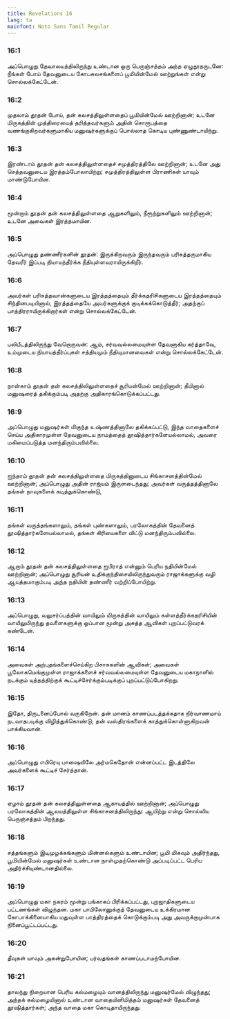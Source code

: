 ```yaml
---
title: Revelations 16
lang: ta
mainfont: Noto Sans Tamil Regular
---
```


###  16:1

அப்பொழுது தேவாலயத்திலிருந்து உண்டான ஒரு பெருஞ்சத்தம் அந்த ஏழுதூதருடனே: நீங்கள் போய் தேவனுடைய கோபகலசங்களைப் பூமியின்மேல் ஊற்றுங்கள் என்று சொல்லக்கேட்டேன்.

###  16:2

முதலாம் தூதன் போய், தன் கலசத்திலுள்ளதைப் பூமியின்மேல் ஊற்றினான்; உடனே மிருகத்தின் முத்திரையைத் தரித்தவர்களும் அதின் சொரூபத்தை வணங்குகிறவர்களுமாகிய மனுஷர்களுக்குப் பொல்லாத கொடிய புண்ணுண்டாயிற்று.

###  16:3

இரண்டாம் தூதன் தன் கலசத்திலுள்ளதைச் சமுத்திரத்திலே ஊற்றினான்; உடனே அது செத்தவனுடைய இரத்தம்போலாயிற்று; சமுத்திரத்திலுள்ள பிராணிகள் யாவும் மாண்டுபோயின.

###  16:4

மூன்றாம் தூதன் தன் கலசத்திலுள்ளதை ஆறுகளிலும், நீரூற்றுகளிலும் ஊற்றினான்; உடனே அவைகள் இரத்தமாயின.

###  16:5

அப்பொழுது தண்ணீர்களின் தூதன்: இருக்கிறவரும் இருந்தவரும் பரிசுத்தருமாகிய தேவரீர் இப்படி நியாயந்தீர்க்க நீதியுள்ளவராயிருக்கிறீர்.

###  16:6

அவர்கள் பரிசுத்தவான்களுடைய இரத்தத்தையும் தீர்க்கதரிசிகளுடைய இரத்தத்தையும் சிந்தினபடியினால், இரத்தத்தையே அவர்களுக்குக் குடிக்கக்கொடுத்தீர்; அதற்குப் பாத்திரராயிருக்கிறார்கள் என்று சொல்லக்கேட்டேன்.

###  16:7

பலிபீடத்திலிருந்து வேறொருவன்: ஆம், சர்வவல்லமையுள்ள தேவனாகிய கர்த்தாவே, உம்முடைய நியாயத்தீர்ப்புகள் சத்தியமும் நீதியுமானவைகள் என்று சொல்லக்கேட்டேன்.

###  16:8

நான்காம் தூதன் தன் கலசத்திலிலுள்ளதைச் சூரியன்மேல் ஊற்றினான்; தீயினால் மனுஷரைத் தகிக்கும்படி அதற்கு அதிகாரங்கொடுக்கப்பட்டது.

###  16:9

அப்பொழுது மனுஷர்கள் மிகுந்த உஷ்ணத்தினாலே தகிக்கப்பட்டு, இந்த வாதைகளைச் செய்ய அதிகாரமுள்ள தேவனுடைய நாமத்தைத் தூஷித்தார்களேயல்லாமல், அவரை மகிமைப்படுத்த மனந்திரும்பவில்லை.

###  16:10

ஐந்தாம் தூதன் தன் கலசத்திலுள்ளதை மிருகத்தினுடைய சிங்காசனத்தின்மேல் ஊற்றினான்; அப்பொழுது அதின் ராஜ்யம் இருளடைந்தது; அவர்கள் வருத்தத்தினாலே தங்கள் நாவுகளைக் கடித்துக்கொண்டு,

###  16:11

தங்கள் வருத்தங்களாலும், தங்கள் புண்களாலும், பரலோகத்தின் தேவனைத் தூஷித்தார்களேயல்லாமல், தங்கள் கிரியைகளை விட்டு மனந்திரும்பவில்லை.

###  16:12

ஆறாம் தூதன் தன் கலசத்திலுள்ளதை ஐபிராத் என்னும் பெரிய நதியின்மேல் ஊற்றினான்; அப்பொழுது சூரியன் உதிக்குந்திசையிலிருந்துவரும் ராஜாக்களுக்கு வழி ஆயத்தமாகும்படி அந்த நதியின் தண்ணீர் வற்றிப்போயிற்று.

###  16:13

அப்பொழுது, வலுசர்ப்பத்தின் வாயிலும் மிருகத்தின் வாயிலும் கள்ளத்தீர்க்கதரிசியின் வாயிலுமிருந்து தவளைகளுக்கு ஒப்பான மூன்று அசுத்த ஆவிகள் புறப்பட்டுவரக் கண்டேன்.

###  16:14

அவைகள் அற்புதங்களைச்செய்கிற பிசாசுகளின் ஆவிகள்; அவைகள் பூலோகமெங்குமுள்ள ராஜாக்களைச் சர்வவல்லமையுள்ள தேவனுடைய மகாநாளில் நடக்கும் யுத்தத்திற்குக் கூட்டிச்சேர்க்கும்படிக்குப் புறப்பட்டுப்போகிறது.

###  16:15

இதோ, திருடனைப்போல் வருகிறேன். தன் மானம் காணப்படத்தக்கதாக நிர்வாணமாய் நடவாதபடிக்கு விழித்துக்கொண்டு, தன் வஸ்திரங்களைக் காத்துக்கொள்ளுகிறவன் பாக்கியவான்.

###  16:16

அப்பொழுது எபிரெயு பாஷையிலே அர்மகெதோன் என்னப்பட்ட இடத்திலே அவர்களைக் கூட்டிச் சேர்த்தான்.

###  16:17

ஏழாம் தூதன் தன் கலசத்திலுள்ளதை ஆகாயத்தில் ஊற்றினான்; அப்பொழுது பரலோகத்தின் ஆலயத்திலுள்ள சிங்காசனத்திலிருந்து: ஆயிற்று என்று சொல்லிய பெருஞ்சத்தம் பிறந்தது.

###  16:18

சத்தங்களும் இடிமுழக்கங்களும் மின்னல்களும் உண்டாயின; பூமி மிகவும் அதிர்ந்தது, பூமியின்மேல் மனுஷர்கள் உண்டான நாள்முதற்கொண்டு அப்படிப்பட்ட பெரிய அதிர்ச்சியுண்டானதில்லை.

###  16:19

அப்பொழுது மகா நகரம் மூன்று பங்காகப் பிரிக்கப்பட்டது, புறஜாதிகளுடைய பட்டணங்கள் விழுந்தன. மகா பாபிலோனுக்குத் தேவனுடைய உக்கிரமான கோபாக்கினையாகிய மதுவுள்ள பாத்திரத்தைக் கொடுக்கும்படி அது அவருக்குமுன்பாக நினைப்பூட்டப்பட்டது.

###  16:20

தீவுகள் யாவும் அகன்றுபோயின; பர்வதங்கள் காணப்படாமற்போயின.

###  16:21

தாலந்து நிறையான பெரிய கல்மழையும் வானத்திலிருந்து மனுஷர்மேல் விழுந்தது; அந்தக் கல்மழையினால் உண்டான வாதையினிமித்தம் மனுஷர்கள் தேவனைத் தூஷித்தார்கள்; அந்த வாதை மகா கொடிதாயிருந்தது.

